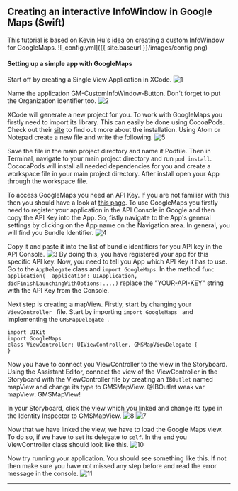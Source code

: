 
## Creating an interactive InfoWindow in Google Maps (Swift)
This tutorial is based on Kevin Hu's [idea](http://kevinxh.github.io/swift/custom-and-interactive-googlemaps-ios-sdk-infowindow.html) on creating a custom InfoWindow for GoogleMaps.
![_config.yml]({{ site.baseurl }}/images/config.png)

#### Setting up a simple app with GoogleMaps
Start off by creating a Single View Application in XCode.
![1](https://github.com/nagam11/nagam11.github.io/blob/master/images/1.png)


Name the application GM-CustomInfoWindow-Button. Don't forget to put the Organization identifier too.
![2](https://github.com/nagam11/nagam11.github.io/blob/master/images/2.png)


XCode will generate a new project for you. To work with GoogleMaps you firstly need to import its library. This can easily be done using CocoaPods. Check out their [site](https://cocoapods.org/) to find out more about the installation. Using Atom or Notepad create a new file and write the following.
![5](https://github.com/nagam11/nagam11.github.io/blob/master/images/5.png)


Save the file in the main project directory and name it Podfile. Then in Terminal, navigate to your main project directory and run `pod install`. CococaPods will install all needed dependencies for you and create a workspace file in your main project directory. After install open your App through the workspace file.

To access GoogleMaps you need an API Key. If you are not familiar with this then you should have a look at [this page](https://developers.google.com/maps/documentation/ios-sdk/get-api-key). To use GoogleMaps you firstly need to register your application in the API Console in Google and then copy the API Key into the App. So, fistly navigate to the App's general settings by clicking on the App name on the Navigation area. In general, you will find you Bundle Identifier.
![4](https://github.com/nagam11/nagam11.github.io/blob/master/images/4.png)


Copy it and paste it into the list of bundle identifiers for you API key in the API Console.
![3](https://github.com/nagam11/nagam11.github.io/blob/master/images/3.png)
By doing this, you have registered your app for this specific API key. Now, you need to tell you App which API Key it has to use. Go to the `AppDelegate` class and `import GoogleMaps`. In the method `func application(_ application: UIApplication, didFinishLaunchingWithOptions:....)` replace the "YOUR-API-KEY" string with the API Key from the Console. 


Next step is creating a mapView. Firstly, start by changing your `ViewController ` file. Start by importing  `import GoogleMaps ` and implementing the  `GMSMapDelegate `.
```
import UIKit
import GoogleMaps
class ViewController: UIViewController, GMSMapViewDelegate {
}
```

Now you have to connect you ViewController to the view in the Storyboard. Using the Assistant Editor, connect the view of the ViewController in the Storyboard with the ViewController file by creating an `IBOutlet` named mapView and change its type to GMSMapView.
    @IBOutlet weak var mapView: GMSMapView!

In your Storyboard, click the view which you linked and change its type in the Identity Inspector to GMSMapView.
![8](https://github.com/nagam11/nagam11.github.io/blob/master/images/8.png)
![7](https://github.com/nagam11/nagam11.github.io/blob/master/images/7.png)

Now that we have linked the view, we have to load the Google Maps view. To do so, if we have to set its delegate to `self`.
In the end you ViewController class should look like this.
![10](https://github.com/nagam11/nagam11.github.io/blob/master/images/10.png)


Now try running your application. You should see something like this. If not then make sure you have not missed any step before and read the error message in the console. 
![11](https://github.com/nagam11/nagam11.github.io/blob/master/images/11.png)

---


